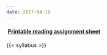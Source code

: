 ```yaml
---
date: 2017-04-19
---
```


#### <a href="/files/EES_3310_5310_Reading_Assignments.pdf" target="_blank"><i class="far fa-file-pdf" style="margin-right:0.25em;"></i> **Printable reading assignment sheet**</a>

{{< syllabus >}}
